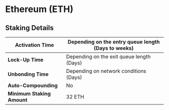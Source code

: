 # Ethereum (ETH)

## Staking Details

| **Activation Time**        | Depending on the entry queue length (Days to weeks) |
| -------------------------- | --------------------------------------------------- |
| **Lock-Up Time**           | Depending on the exit queue length (Days)           |
| **Unbonding Time**         | Depending on network conditions (Days)              |
| **Auto-Compounding**       | No                                                  |
| **Minimum Staking Amount** | 32 ETH                                              |

